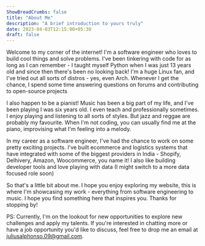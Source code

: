 ```yaml
---
ShowBreadCrumbs: false
title: "About Me"
description: "A brief introduction to yours truly"
date: 2023-04-03T12:15:00+05:30
draft: false
---
```


Welcome to my corner of the internet! I'm a software engineer who loves to build cool things and solve problems. I've been tinkering with code for as long as I can remember - I taught myself Python when I was just 13 years old and since then there's been no looking back! I'm a huge Linux fan, and I've tried out all sorts of distros - yes, even Arch. Whenever I get the chance, I spend some time answering questions on forums and contributing to open-source projects

I also happen to be a pianist! Music has been a big part of my life, and I've been playing I was six years old. I even teach and professionally sometimes. I enjoy playing and listening to all sorts of styles. But jazz and reggae are probably my favourite. When I'm not coding, you can usually find me at the piano, improvising what I'm feeling into a melody.

In my career as a software engineer, I've had the chance to work on some pretty exciting projects. I've built ecommerce and logistics systems that have integrated with some of the biggest providers in India - Shopify, Delhivery, Amazon, Woocommerce, you name it! I also like building developer tools and love playing with data (I might switch to a more data focused role soon)

So that's a little bit about me. I hope you enjoy exploring my website, this is where I'm showcasing my work - everything from software engineering to music. I hope you find something here that inspires you. Thanks for stopping by!

PS: Currently, I'm on the lookout for new opportunities to explore new challenges and apply my talents. If you're interested in chatting more or have a job opportunity you'd like to discuss, feel free to drop me an email at [juliusalphonso.09@gmail.com](mailto:juliusalphonso.09@gmail.com).
